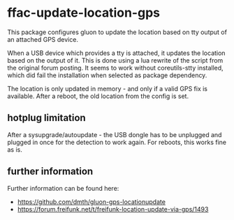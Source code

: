 # ffac-update-location-gps

This package configures gluon to update the location based on tty output of an attached GPS device.

When a USB device which provides a tty is attached, it updates the location based on the output of it.
This is done using a lua rewrite of the script from the original forum posting.
It seems to work without coreutils-stty installed, which did fail the installation when selected as package dependency.

The location is only updated in memory - and only if a valid GPS fix is available.
After a reboot, the old location from the config is set.

## hotplug limitation

After a sysupgrade/autoupdate - the USB dongle has to be unplugged and plugged in once for the detection to work again.
For reboots, this works fine as is.

## further information

Further information can be found here:

* https://github.com/dmth/gluon-gps-locationupdate
* https://forum.freifunk.net/t/freifunk-location-update-via-gps/1493